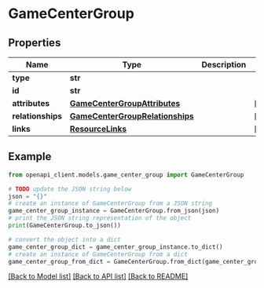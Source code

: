 # GameCenterGroup


## Properties

Name | Type | Description | Notes
------------ | ------------- | ------------- | -------------
**type** | **str** |  | 
**id** | **str** |  | 
**attributes** | [**GameCenterGroupAttributes**](GameCenterGroupAttributes.md) |  | [optional] 
**relationships** | [**GameCenterGroupRelationships**](GameCenterGroupRelationships.md) |  | [optional] 
**links** | [**ResourceLinks**](ResourceLinks.md) |  | [optional] 

## Example

```python
from openapi_client.models.game_center_group import GameCenterGroup

# TODO update the JSON string below
json = "{}"
# create an instance of GameCenterGroup from a JSON string
game_center_group_instance = GameCenterGroup.from_json(json)
# print the JSON string representation of the object
print(GameCenterGroup.to_json())

# convert the object into a dict
game_center_group_dict = game_center_group_instance.to_dict()
# create an instance of GameCenterGroup from a dict
game_center_group_from_dict = GameCenterGroup.from_dict(game_center_group_dict)
```
[[Back to Model list]](../README.md#documentation-for-models) [[Back to API list]](../README.md#documentation-for-api-endpoints) [[Back to README]](../README.md)


